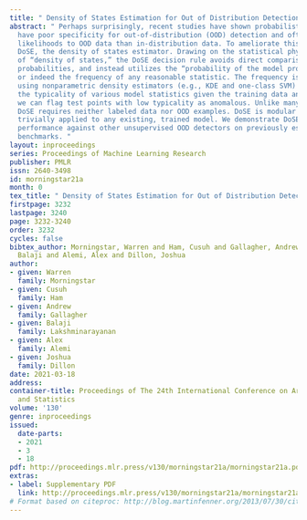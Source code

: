 ```yaml
---
title: " Density of States Estimation for Out of Distribution Detection "
abstract: " Perhaps surprisingly, recent studies have shown probabilistic model likelihoods
  have poor specificity for out-of-distribution (OOD) detection and often assign higher
  likelihoods to OOD data than in-distribution data. To ameliorate this issue we propose
  DoSE, the density of states estimator. Drawing on the statistical physics notion
  of “density of states,” the DoSE decision rule avoids direct comparison of model
  probabilities, and instead utilizes the “probability of the model probability,”
  or indeed the frequency of any reasonable statistic. The frequency is calculated
  using nonparametric density estimators (e.g., KDE and one-class SVM) which measure
  the typicality of various model statistics given the training data and from which
  we can flag test points with low typicality as anomalous. Unlike many other methods,
  DoSE requires neither labeled data nor OOD examples. DoSE is modular and can be
  trivially applied to any existing, trained model. We demonstrate DoSE’s state-of-the-art
  performance against other unsupervised OOD detectors on previously established “hard”
  benchmarks. "
layout: inproceedings
series: Proceedings of Machine Learning Research
publisher: PMLR
issn: 2640-3498
id: morningstar21a
month: 0
tex_title: " Density of States Estimation for Out of Distribution Detection "
firstpage: 3232
lastpage: 3240
page: 3232-3240
order: 3232
cycles: false
bibtex_author: Morningstar, Warren and Ham, Cusuh and Gallagher, Andrew and Lakshminarayanan,
  Balaji and Alemi, Alex and Dillon, Joshua
author:
- given: Warren
  family: Morningstar
- given: Cusuh
  family: Ham
- given: Andrew
  family: Gallagher
- given: Balaji
  family: Lakshminarayanan
- given: Alex
  family: Alemi
- given: Joshua
  family: Dillon
date: 2021-03-18
address: 
container-title: Proceedings of The 24th International Conference on Artificial Intelligence
  and Statistics
volume: '130'
genre: inproceedings
issued:
  date-parts:
  - 2021
  - 3
  - 18
pdf: http://proceedings.mlr.press/v130/morningstar21a/morningstar21a.pdf
extras:
- label: Supplementary PDF
  link: http://proceedings.mlr.press/v130/morningstar21a/morningstar21a-supp.pdf
# Format based on citeproc: http://blog.martinfenner.org/2013/07/30/citeproc-yaml-for-bibliographies/
---
```

